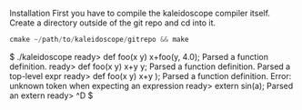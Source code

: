 Installation
First you have to compile the kaleidoscope compiler itself. Create a directory outside of the git repo and cd into it.

```c++
cmake ~/path/to/kaleidoscope/gitrepo && make
```

$ ./kaleidoscope
ready> def foo(x y) x+foo(y, 4.0);
Parsed a function definition.
ready> def foo(x y) x+y y;
Parsed a function definition.
Parsed a top-level expr
ready> def foo(x y) x+y );
Parsed a function definition.
Error: unknown token when expecting an expression
ready> extern sin(a);
Parsed an extern
ready> ^D
$
